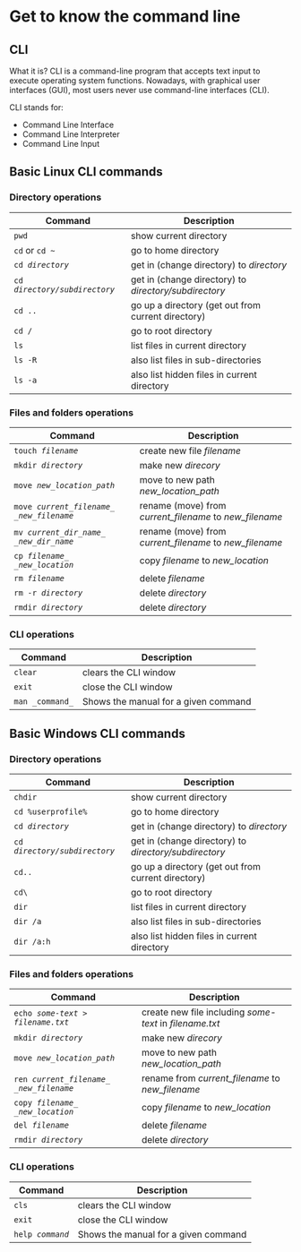 # Get to know the command line

## CLI

What it is?
CLI is a command-line program that accepts text input to execute operating system functions. Nowadays, with graphical user interfaces (GUI), most users never use command-line interfaces (CLI).

CLI stands for:

- Command Line Interface
- Command Line Interpreter
- Command Line Input

## Basic Linux CLI commands

### Directory operations

| Command                         | Description                                           |
| ------------------------------- | ----------------------------------------------------- |
| `pwd`                           | show current directory                                |
| `cd` or `cd ~`                  | go to home directory                                  |
| `cd `_`directory`_              | get in (change directory) to _directory_              |
| `cd `_`directory/subdirectory`_ | get in (change directory) to _directory/subdirectory_ |
| `cd ..`                         | go up a directory (get out from current directory)    |
| `cd /`                          | go to root directory                                  |
| `ls`                            | list files in current directory                       |
| `ls -R`                         | also list files in sub-directories                    |
| `ls -a`                         | also list hidden files in current directory           |

### Files and folders operations

| Command                                    | Description                                             |
| ------------------------------------------ | ------------------------------------------------------- |
| `touch `_`filename`_                       | create new file _filename_                              |
| `mkdir `_`directory`_                      | make new _direcory_                                     |
| `move `_`new_location_path`_               | move to new path _new_location_path_                    |
| `move `_`current_filename_ _new_filename`_ | rename (move) from _current_filename_ to _new_filename_ |
| `mv `_`current_dir_name_ _new_dir_name`_   | rename (move) from _current_filename_ to _new_filename_ |
| `cp `_`filename_ _new_location`_           | copy _filename_ to _new_location_                       |
| `rm `_`filename`_                          | delete _filename_                                       |
| `rm -r `_`directory`_                      | delete _directory_                                      |
| `rmdir `_`directory`_                      | delete _directory_                                      |

### CLI operations

| Command         | Description                          |
| --------------- | ------------------------------------ |
| `clear`         | clears the CLI window                |
| `exit`          | close the CLI window                 |
| `man _command_` | Shows the manual for a given command |

## Basic Windows CLI commands

### Directory operations

| Command                         | Description                                           |
| ------------------------------- | ----------------------------------------------------- |
| `chdir`                         | show current directory                                |
| `cd %userprofile%`              | go to home directory                                  |
| `cd `_`directory`_              | get in (change directory) to _directory_              |
| `cd `_`directory/subdirectory`_ | get in (change directory) to _directory/subdirectory_ |
| `cd..`                          | go up a directory (get out from current directory)    |
| `cd\`                           | go to root directory                                  |
| `dir`                           | list files in current directory                       |
| `dir /a`                        | also list files in sub-directories                    |
| `dir /a:h`                      | also list hidden files in current directory           |

### Files and folders operations

| Command                                   | Description                                             |
| ----------------------------------------- | ------------------------------------------------------- |
| `echo `_`some-text > filename.txt `_      | create new file including _some-text_ in _filename.txt_ |
| `mkdir `_`directory`_                     | make new _direcory_                                     |
| `move `_`new_location_path`_              | move to new path _new_location_path_                    |
| `ren `_`current_filename_ _new_filename`_ | rename from _current_filename_ to _new_filename_        |
| `copy `_`filename_ _new_location`_        | copy _filename_ to _new_location_                       |
| `del `_`filename`_                        | delete _filename_                                       |
| `rmdir `_`directory`_                     | delete _directory_                                      |

### CLI operations

| Command            | Description                          |
| ------------------ | ------------------------------------ |
| `cls`              | clears the CLI window                |
| `exit`             | close the CLI window                 |
| `help `_`command`_ | Shows the manual for a given command |